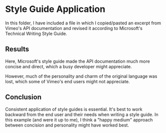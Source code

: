 # Style Guide Application

In this folder, I have included a file in which I copied/pasted an excerpt from Vimeo's API documentation and revised it according to Microsoft's Technical Writing Style Guide.

## Results

Here, Microsoft's style guide made the API documentation much more concise and direct, which a busy developer might appreciate.

However, much of the personality and charm of the original language was lost, which some of Vimeo's end users might not appreciate. 

## Conclusion

Consistent application of style guides is essential. It's best to work backward from the end user and their needs when writing a style guide. In this example (and were it up to me), I think a "happy medium" approach between concision and personality might have worked best.  


